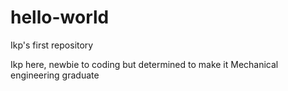 # hello-world
Ikp's first repository

Ikp here, newbie to coding but determined to make it
Mechanical engineering graduate
